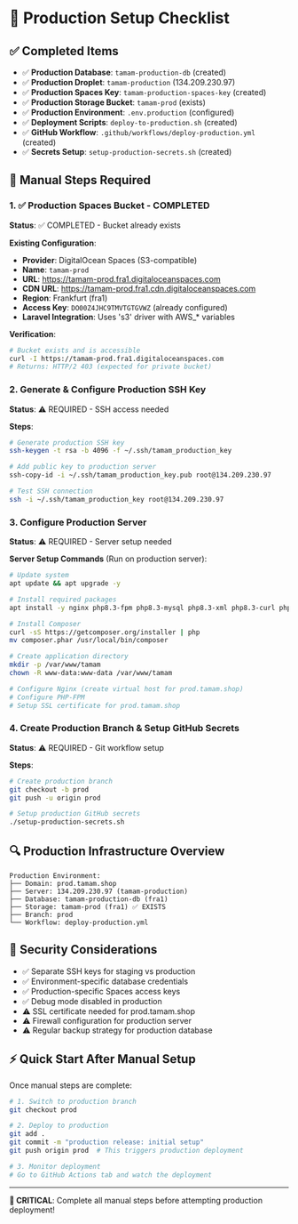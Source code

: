 # 🚨 Production Setup Checklist

## ✅ Completed Items

- ✅ **Production Database**: `tamam-production-db` (created)
- ✅ **Production Droplet**: `tamam-production` (134.209.230.97)
- ✅ **Production Spaces Key**: `tamam-production-spaces-key` (created)
- ✅ **Production Storage Bucket**: `tamam-prod` (exists)
- ✅ **Production Environment**: `.env.production` (configured)
- ✅ **Deployment Scripts**: `deploy-to-production.sh` (created)
- ✅ **GitHub Workflow**: `.github/workflows/deploy-production.yml` (created)
- ✅ **Secrets Setup**: `setup-production-secrets.sh` (created)

## 🔄 Manual Steps Required

### 1. ✅ Production Spaces Bucket - COMPLETED
**Status**: ✅ COMPLETED - Bucket already exists

**Existing Configuration**:
- **Provider**: DigitalOcean Spaces (S3-compatible)
- **Name**: `tamam-prod`
- **URL**: https://tamam-prod.fra1.digitaloceanspaces.com
- **CDN URL**: https://tamam-prod.fra1.cdn.digitaloceanspaces.com
- **Region**: Frankfurt (fra1)
- **Access Key**: `DO00Z4JHC9TMVTGTGVWZ` (already configured)
- **Laravel Integration**: Uses 's3' driver with AWS_* variables

**Verification**:
```bash
# Bucket exists and is accessible
curl -I https://tamam-prod.fra1.digitaloceanspaces.com
# Returns: HTTP/2 403 (expected for private bucket)
```

### 2. Generate & Configure Production SSH Key
**Status**: ⚠️ REQUIRED - SSH access needed

**Steps**:
```bash
# Generate production SSH key
ssh-keygen -t rsa -b 4096 -f ~/.ssh/tamam_production_key

# Add public key to production server
ssh-copy-id -i ~/.ssh/tamam_production_key.pub root@134.209.230.97

# Test SSH connection
ssh -i ~/.ssh/tamam_production_key root@134.209.230.97
```

### 3. Configure Production Server
**Status**: ⚠️ REQUIRED - Server setup needed

**Server Setup Commands** (Run on production server):
```bash
# Update system
apt update && apt upgrade -y

# Install required packages
apt install -y nginx php8.3-fpm php8.3-mysql php8.3-xml php8.3-curl php8.3-mbstring php8.3-zip unzip

# Install Composer
curl -sS https://getcomposer.org/installer | php
mv composer.phar /usr/local/bin/composer

# Create application directory
mkdir -p /var/www/tamam
chown -R www-data:www-data /var/www/tamam

# Configure Nginx (create virtual host for prod.tamam.shop)
# Configure PHP-FPM
# Setup SSL certificate for prod.tamam.shop
```

### 4. Create Production Branch & Setup GitHub Secrets
**Status**: ⚠️ REQUIRED - Git workflow setup

**Steps**:
```bash
# Create production branch
git checkout -b prod
git push -u origin prod

# Setup production GitHub secrets
./setup-production-secrets.sh
```

## 🔍 Production Infrastructure Overview

```
Production Environment:
├── Domain: prod.tamam.shop
├── Server: 134.209.230.97 (tamam-production)
├── Database: tamam-production-db (fra1)
├── Storage: tamam-prod (fra1) ✅ EXISTS
├── Branch: prod
└── Workflow: deploy-production.yml
```

## 🚨 Security Considerations

- ✅ Separate SSH keys for staging vs production
- ✅ Environment-specific database credentials
- ✅ Production-specific Spaces access keys
- ✅ Debug mode disabled in production
- ⚠️ SSL certificate needed for prod.tamam.shop
- ⚠️ Firewall configuration for production server
- ⚠️ Regular backup strategy for production database

## ⚡ Quick Start After Manual Setup

Once manual steps are complete:

```bash
# 1. Switch to production branch
git checkout prod

# 2. Deploy to production
git add .
git commit -m "production release: initial setup"
git push origin prod  # This triggers production deployment

# 3. Monitor deployment
# Go to GitHub Actions tab and watch the deployment
```

---
**🚨 CRITICAL**: Complete all manual steps before attempting production deployment!